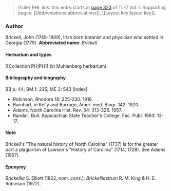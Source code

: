 > [!cite] BHL link: this entry starts at [page 323](https://www.biodiversitylibrary.org/page/33120454) of TL-2 Vol. I.
> Supporting pages: [[Abbreviations|abbreviations]], [[Layout key|layout key]].

### Author

Brickell, John (1748-1809), Irish born botanist and physician who settled in Georgia (1779). 
**Abbreviated name**: *Brickell*

#### Herbarium and types

[[Collection PH|PH]] (in Muhlenberg herbarium).

#### Bibliography and biography

BB p. 44; BM 1: 235; ME 3: 543 \[index\].
- Robinson, Rhodora 18: 225-230. 1916.
- Barnhart, in Kelly and Burrage, Amer. med. Biogr. 142. 1920.
- Adams, North Carolina Hist. Rev. 34: 313-326. 1957.
- Randall, Bull. Appalachian State Teacher's College. Fac. Publ. 1963: 13-17.

#### Note

Brickell's "The natural history of North Carolina" (1737) is for the greater part a plagiarism of Lawson's "History of Carolina" (1714, 1728). See Adams (1957).

#### Eponymy

*Brickellia* S. Elliott (1822, *nom. cons.*); *Brickelliastrum* R. M. King & H. E. Robinson (1972).

